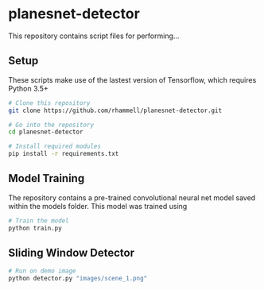 # planesnet-detector
This repository contains script files for performing...

## Setup
These scripts make use of the lastest version of Tensorflow, which requires Python 3.5+

```bash
# Clone this repository
git clone https://github.com/rhammell/planesnet-detector.git

# Go into the repository
cd planesnet-detector

# Install required modules
pip install -r requirements.txt
```

## Model Training
The repository contains a pre-trained convolutional neural net model saved within the models folder. This model was trained using 

```bash
# Train the model
python train.py 
```

## Sliding Window Detector

```bash
# Run on demo image
python detector.py "images/scene_1.png"
```
